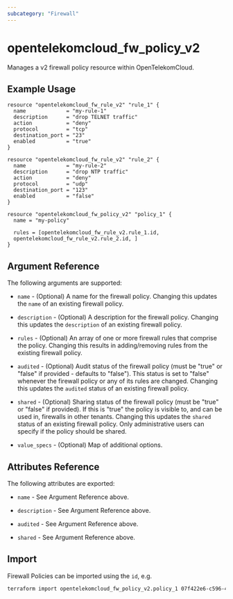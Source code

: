 ```yaml
---
subcategory: "Firewall"
---
```


# opentelekomcloud_fw_policy_v2

Manages a v2 firewall policy resource within OpenTelekomCloud.

## Example Usage

```hcl
resource "opentelekomcloud_fw_rule_v2" "rule_1" {
  name             = "my-rule-1"
  description      = "drop TELNET traffic"
  action           = "deny"
  protocol         = "tcp"
  destination_port = "23"
  enabled          = "true"
}

resource "opentelekomcloud_fw_rule_v2" "rule_2" {
  name             = "my-rule-2"
  description      = "drop NTP traffic"
  action           = "deny"
  protocol         = "udp"
  destination_port = "123"
  enabled          = "false"
}

resource "opentelekomcloud_fw_policy_v2" "policy_1" {
  name = "my-policy"

  rules = [opentelekomcloud_fw_rule_v2.rule_1.id,
  opentelekomcloud_fw_rule_v2.rule_2.id, ]
}
```

## Argument Reference

The following arguments are supported:

* `name` - (Optional) A name for the firewall policy. Changing this
  updates the `name` of an existing firewall policy.

* `description` - (Optional) A description for the firewall policy. Changing
  this updates the `description` of an existing firewall policy.

* `rules` - (Optional) An array of one or more firewall rules that comprise
  the policy. Changing this results in adding/removing rules from the
  existing firewall policy.

* `audited` - (Optional) Audit status of the firewall policy
  (must be "true" or "false" if provided - defaults to "false").
  This status is set to "false" whenever the firewall policy or any of its
  rules are changed. Changing this updates the `audited` status of an existing
  firewall policy.

* `shared` - (Optional) Sharing status of the firewall policy (must be "true"
  or "false" if provided). If this is "true" the policy is visible to, and
  can be used in, firewalls in other tenants. Changing this updates the
  `shared` status of an existing firewall policy. Only administrative users
  can specify if the policy should be shared.

* `value_specs` - (Optional) Map of additional options.

## Attributes Reference

The following attributes are exported:

* `name` - See Argument Reference above.

* `description` - See Argument Reference above.

* `audited` - See Argument Reference above.

* `shared` - See Argument Reference above.

## Import

Firewall Policies can be imported using the `id`, e.g.

```sh
terraform import opentelekomcloud_fw_policy_v2.policy_1 07f422e6-c596-474b-8b94-fe2c12506ce0
```
